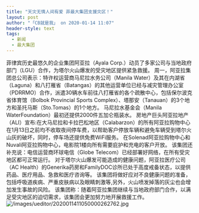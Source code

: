 ```yaml
---
title: "天灾无情人间有爱 菲最大集团支援灾区！"
layout: post
author: "「CB就是我」 on 2020-01-14 11:07"
header-style: text
tags:
  - 新闻
  - 最大集团
---
```


菲律宾历史最悠久的企业集团阿亚拉（Ayala Corp.）动员了多家公司与当地政府部门（LGU）合作，为塔尔火山爆发的受灾地区提供紧急救援。
周一，阿亚拉集团总公司表示：特许权运营商马尼拉水务公司（Manila Water）及其在内湖省（Laguna）和八打雁省（Batangas）的其他运营单位已经与减灾管理办公室（PDRRMO）合作，派遣30辆水车前往八打雁省的各个疏散中心，包括保尔波克省体育馆（Bolbok Provincial Sports Complex）、塔那安（Tanauan）的3个地方和圣托马斯（Sto.Tomas）的1个地方。
马尼拉水基金会（Manila WaterFoundation）最初还提供2000件五加仑瓶装水。
房地产巨头阿亚拉地产（ALI）宣布:在大马尼拉和卡拉巴松地区（Calabarzon）的所有阿亚拉购物中心在1月13日之前均不收取夜间停车费，以帮助客户停放车辆和避免车辆受到塔尔火山灰的破坏，同时，停车场还提供免费WiFi服务。
在Solenad阿亚拉购物中心和Nuvali阿亚拉购物中心，电影院1楼向所有需要庇护和充电的客户开放。
该集团还补充说：电信运营商环球电信（Globe Telecom）已经部署好网络，在所有受灾地区都可正常运行。
对于塔尔火山爆发可能造成的健康问题，阿亚拉医疗公司（AC Health）的Generika药房和FamilyDOC诊所已处于高度戒备状态，以提供药品、医疗用品、急救和医疗咨询等。
该集团将做好应对不良健康问题的准备，包括呼吸道疾病、严重皮肤病以及眼睛刺激等,另外，火山喷发掉落的灰尘也会增加发生事故的风险。
该集团称：随着阿亚拉集团继续与当地政府部门合作，以满足受灾地区的迫切需求，该集团会更加努力地开展救援工作。
<img src="http://images.feileyuan.com/images/ueditor/2020011411050000262762.jpg" title="/images/ueditor/2020011411050000262762.jpg" alt="/images/ueditor/2020011411050000262762.jpg">
<input type="hidden" value="菲乐园提供">

